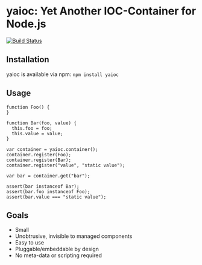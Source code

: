 # yaioc: Yet Another IOC-Container for Node.js

[![Build Status](https://travis-ci.org/bschaepper/yaioc.svg?branch=master)](https://travis-ci.org/bschaepper/yaioc)



## Installation

yaioc is available via npm: `npm install yaioc`

## Usage

    function Foo() {
    }
    
    function Bar(foo, value) {
      this.foo = foo;
      this.value = value;
    }

    var container = yaioc.container();
    container.register(Foo);
    container.register(Bar);
    container.register("value", "static value");
    
    var bar = container.get("bar");
    
    assert(bar instanceof Bar);
    assert(bar.foo instanceof Foo);
    assert(bar.value === "static value");


## Goals

* Small
* Unobtrusive, invisible to managed components
* Easy to use
* Pluggable/embeddable by design
* No meta-data or scripting required
